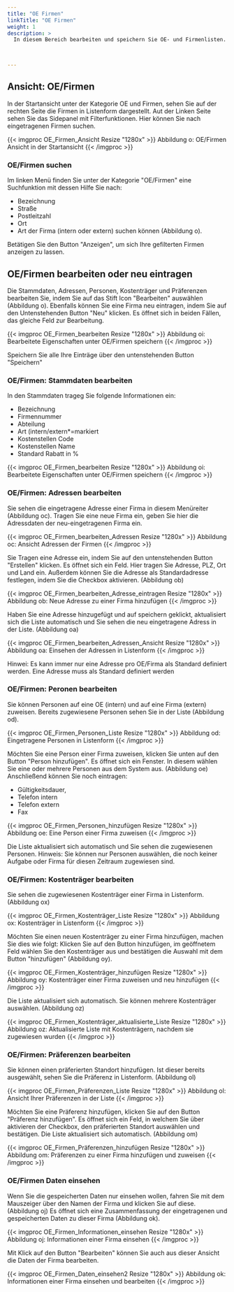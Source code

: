 ```yaml
---
title: "OE Firmen"
linkTitle: "OE Firmen"
weight: 1
description: >
  In diesem Bereich bearbeiten und speichern Sie OE- und Firmenlisten. Ebenfalls können Sie Firmen und Kooperationspartner neu anlegen und Stammdaten, Adressen, Personen, Kostenträger und Präferenzen bearbeiten und speichern.
 


---
```

## Ansicht: OE/Firmen 
In der Startansicht unter der Kategorie OE und Firmen, sehen Sie auf der rechten Seite die Firmen in Listenform dargestellt. Aut der Linken Seite sehen Sie das Sidepanel mit Filterfunktionen. Hier können Sie nach eingetragenen Firmen suchen. 

{{< imgproc OE_Firmen_Ansicht Resize "1280x" >}}
Abbildung o: OE/Firmen Ansicht in der Startansicht 
{{< /imgproc >}}

### OE/Firmen suchen
Im linken Menü finden Sie unter der Kategorie "OE/Firmen" eine Suchfunktion mit dessen Hilfe Sie nach:
 * Bezeichnung
 * Straße
 * Postleitzahl
 * Ort 
 * Art der Firma (intern oder extern) 
 suchen können (Abbildung o).

Betätigen Sie den Button "Anzeigen", um sich Ihre gefilterten Firmen anzeigen zu lassen. 

## OE/Firmen bearbeiten oder neu eintragen
Die Stammdaten, Adressen, Personen, Kostenträger und Präferenzen bearbeiten Sie, indem Sie auf das Stift Icon "Bearbeiten" auswählen (Abbildung o). Ebenfalls können Sie eine Firma neu eintragen, indem Sie auf den Untenstehenden Button "Neu" klicken. Es öffnet sich in beiden Fällen, das gleiche Feld zur Bearbeitung.

{{< imgproc OE_Firmen_bearbeiten Resize "1280x" >}}
Abbildung oi: Bearbeitete Eigenschaften unter OE/Firmen speichern
{{< /imgproc >}}

Speichern Sie alle Ihre Einträge über den untenstehenden Button "Speichern"

### OE/Firmen: Stammdaten bearbeiten
In den Stammdaten trageg Sie folgende Informationen ein: 
* Bezeichnung
* Firmennummer
* Abteilung
* Art (intern/extern*=markiert
* Kostenstellen Code 
* Kostenstellen Name
* Standard Rabatt in %

{{< imgproc OE_Firmen_bearbeiten Resize "1280x" >}}
Abbildung oi: Bearbeitete Eigenschaften unter OE/Firmen speichern
{{< /imgproc >}}

### OE/Firmen: Adressen bearbeiten
Sie sehen die eingetragene Adresse einer Firma in diesem Menüreiter (Abbildung oc). Tragen Sie eine neue Firma ein, geben Sie hier die Adressdaten der neu-eingetragenen Firma ein. 

{{< imgproc OE_Firmen_bearbeiten_Adressen Resize "1280x" >}}
Abbildung oc: Ansicht Adressen der Firmen
{{< /imgproc >}}

Sie Tragen eine Adresse ein, indem Sie auf den untenstehenden Button "Erstellen" klicken. Es öffnet sich ein Feld. Hier tragen Sie Adresse, PLZ, Ort und Land ein. Außerdem können Sie die Adresse als Standardadresse festlegen, indem Sie die Checkbox aktivieren. (Abbildung ob)

{{< imgproc OE_Firmen_bearbeiten_Adresse_eintragen Resize "1280x" >}}
Abbildung ob: Neue Adresse zu einer Firma hinzufügen
{{< /imgproc >}}

Haben Sie eine Adresse hinzugefügt und auf speichern geklickt, aktualisiert sich die Liste automatisch und Sie sehen die neu eingetragene Adress in der Liste. (Abbildung oa)

{{< imgproc OE_Firmen_bearbeiten_Adressen_Ansicht Resize "1280x" >}}
Abbildung oa: Einsehen der Adressen in Listenform
{{< /imgproc >}}

Hinwei: Es kann immer nur eine Adresse pro OE/Firma als Standard definiert werden. Eine Adresse muss als Standard definiert werden

### OE/Firmen: Peronen bearbeiten
Sie können Personen auf eine OE (intern) und auf eine Firma (extern) zuweisen. Bereits zugewiesene Personen sehen Sie in der Liste (Abbildung od). 

{{< imgproc OE_Firmen_Personen_Liste Resize "1280x" >}}
Abbildung od: Eingetragene Personen in Listenform
{{< /imgproc >}}

Möchten Sie eine Person einer Firma zuweisen, klicken Sie unten auf den Button "Person hinzufügen". Es öffnet sich ein Fenster. In diesem wählen Sie eine oder mehrere Personen aus dem System aus. (Abbildung oe)
Anschließend können Sie noch eintragen: 
* Gültigkeitsdauer, 
* Telefon intern
* Telefon extern
* Fax

{{< imgproc OE_Firmen_Personen_hinzufügen Resize "1280x" >}}
Abbildung oe: Eine Person einer Firma zuweisen
{{< /imgproc >}}

Die Liste aktualisiert sich automatisch und Sie sehen die zugewiesenen Personen. 
Hinweis: Sie können nur Personen auswählen, die noch keiner Aufgabe oder Firma für diesen Zeitraum zugewiesen sind. 

### OE/Firmen: Kostenträger bearbeiten
Sie sehen die zugewiesenen Kostenträger einer Firma in Listenform. (Abbildung ox)

{{< imgproc OE_Firmen_Kostenträger_Liste Resize "1280x" >}}
Abbildung ox: Kostenträger in Listenform
{{< /imgproc >}}

Möchten Sie einen neuen Kostenträger zu einer Firma hinzufügen, machen Sie dies wie folgt: Klicken Sie auf den Button hinzufügen, im geöffnetem Feld wählen Sie den Kostenträger aus und bestätigen die Auswahl mit dem Button "hinzufügen" (Abbildung oy).

{{< imgproc OE_Firmen_Kostenträger_hinzufügen Resize "1280x" >}}
Abbildung oy: Kostenträger einer Firma zuweisen und neu hinzufügen
{{< /imgproc >}}

Die Liste aktualisiert sich automatisch. Sie können mehrere Kostenträger auswählen. (Abbildung oz)

{{< imgproc OE_Firmen_Kostenträger_aktualisierte_Liste Resize "1280x" >}}
Abbildung oz: Aktualisierte Liste mit Kostenträgern, nachdem sie zugewiesen wurden
{{< /imgproc >}}

### OE/Firmen: Präferenzen bearbeiten
Sie können einen präferierten Standort hinzufügen. Ist dieser bereits ausgewählt, sehen Sie die Präferenz in Listenform. (Abbildung ol)

{{< imgproc OE_Firmen_Präferenzen_Liste Resize "1280x" >}}
Abbildung ol: Ansicht Ihrer Präferenzen in der Liste
{{< /imgproc >}}

Möchten Sie eine Präferenz hinzufügen, klicken Sie auf den Button "Präferenz hinzufügen". Es öffnet sich ein Feld, in welchem Sie über aktivieren der Checkbox, den präferierten Standort auswählen und bestätigen. 
Die Liste aktualisiert sich automatisch. (Abbildung om)

{{< imgproc OE_Firmen_Präferenzen_hinzufügen Resize "1280x" >}}
Abbildung om: Präferenzen zu einer Firma hinzufügen und zuweisen
{{< /imgproc >}}

### OE/Firmen Daten einsehen
Wenn Sie die gespeicherten Daten nur einsehen wollen, fahren Sie mit dem Mauszeiger über den Namen der Firma und klicken Sie auf diese. (Abbildung oj) Es öffnet sich eine Zusammenfassung der eingetragenen und gespeicherten Daten zu dieser Firma (Abbildung ok). 

{{< imgproc OE_Firmen_Informationen_einsehen Resize "1280x" >}}
Abbildung oj: Informationen einer Firma einsehen
{{< /imgproc >}}

Mit Klick auf den Button "Bearbeiten" können Sie auch aus dieser Ansicht die Daten der Firma bearbeiten.

{{< imgproc OE_Firmen_Daten_einsehen2 Resize "1280x" >}}
Abbildung ok: Informationen einer Firma einsehen und bearbeiten
{{< /imgproc >}}